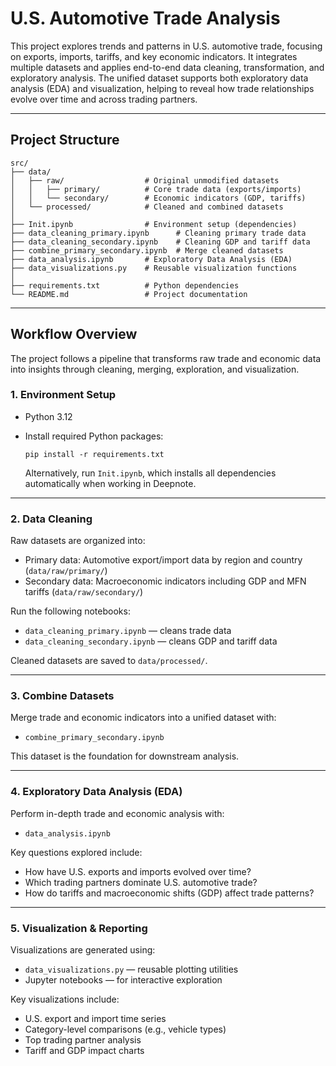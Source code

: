 # U.S. Automotive Trade Analysis

This project explores trends and patterns in U.S. automotive trade, focusing on exports, imports, tariffs, and key economic indicators. It integrates multiple datasets and applies end-to-end data cleaning, transformation, and exploratory analysis. The unified dataset supports both exploratory data analysis (EDA) and visualization, helping to reveal how trade relationships evolve over time and across trading partners.

---

## Project Structure
```
src/
├── data/
│   ├── raw/                  # Original unmodified datasets
│   │   ├── primary/          # Core trade data (exports/imports)
│   │   └── secondary/        # Economic indicators (GDP, tariffs)
│   └── processed/            # Cleaned and combined datasets
│
├── Init.ipynb                # Environment setup (dependencies)
├── data_cleaning_primary.ipynb      # Cleaning primary trade data
├── data_cleaning_secondary.ipynb    # Cleaning GDP and tariff data
├── combine_primary_secondary.ipynb  # Merge cleaned datasets
├── data_analysis.ipynb       # Exploratory Data Analysis (EDA)
├── data_visualizations.py    # Reusable visualization functions
│
├── requirements.txt          # Python dependencies
└── README.md                 # Project documentation
```

---

## Workflow Overview

The project follows a pipeline that transforms raw trade and economic data into insights through cleaning, merging, exploration, and visualization.  

### 1. Environment Setup

*   Python 3.12

*   Install required Python packages:

    `pip install -r requirements.txt`

    Alternatively, run `Init.ipynb`, which installs all dependencies automatically when working in Deepnote.

---

### 2. Data Cleaning

Raw datasets are organized into:  
- Primary data: Automotive export/import data by region and country (`data/raw/primary/`)  
- Secondary data: Macroeconomic indicators including GDP and MFN tariffs (`data/raw/secondary/`)  

Run the following notebooks:  
- `data_cleaning_primary.ipynb` — cleans trade data  
- `data_cleaning_secondary.ipynb` — cleans GDP and tariff data  

Cleaned datasets are saved to `data/processed/`.

---

### 3. Combine Datasets

Merge trade and economic indicators into a unified dataset with:

- `combine_primary_secondary.ipynb`

This dataset is the foundation for downstream analysis.

---

### 4. Exploratory Data Analysis (EDA)

Perform in-depth trade and economic analysis with:

- `data_analysis.ipynb`  

Key questions explored include:  
- How have U.S. exports and imports evolved over time?  
- Which trading partners dominate U.S. automotive trade?  
- How do tariffs and macroeconomic shifts (GDP) affect trade patterns?  

---

### 5. Visualization & Reporting

Visualizations are generated using:  
- `data_visualizations.py` — reusable plotting utilities  
- Jupyter notebooks — for interactive exploration  

Key visualizations include:  
- U.S. export and import time series  
- Category-level comparisons (e.g., vehicle types)  
- Top trading partner analysis  
- Tariff and GDP impact charts

